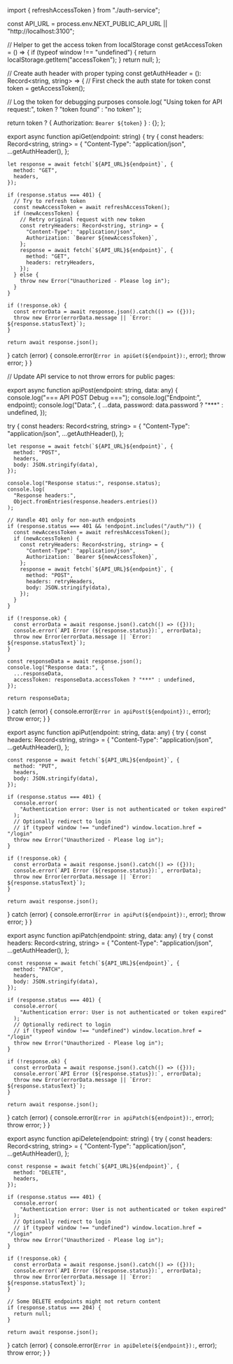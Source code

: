 import { refreshAccessToken } from "./auth-service";

const API_URL = process.env.NEXT_PUBLIC_API_URL || "http://localhost:3100";

// Helper to get the access token from localStorage
const getAccessToken = () => {
  if (typeof window !== "undefined") {
    return localStorage.getItem("accessToken");
  }
  return null;
};

// Create auth header with proper typing
const getAuthHeader = (): Record<string, string> => {
  // First check the auth state for token
  const token = getAccessToken();

  // Log the token for debugging purposes
  console.log(
    "Using token for API request:",
    token ? "token found" : "no token"
  );

  return token ? { Authorization: `Bearer ${token}` } : {};
};

export async function apiGet(endpoint: string) {
  try {
    const headers: Record<string, string> = {
      "Content-Type": "application/json",
      ...getAuthHeader(),
    };

    let response = await fetch(`${API_URL}${endpoint}`, {
      method: "GET",
      headers,
    });

    if (response.status === 401) {
      // Try to refresh token
      const newAccessToken = await refreshAccessToken();
      if (newAccessToken) {
        // Retry original request with new token
        const retryHeaders: Record<string, string> = {
          "Content-Type": "application/json",
          Authorization: `Bearer ${newAccessToken}`,
        };
        response = await fetch(`${API_URL}${endpoint}`, {
          method: "GET",
          headers: retryHeaders,
        });
      } else {
        throw new Error("Unauthorized - Please log in");
      }
    }

    if (!response.ok) {
      const errorData = await response.json().catch(() => ({}));
      throw new Error(errorData.message || `Error: ${response.statusText}`);
    }

    return await response.json();
  } catch (error) {
    console.error(`Error in apiGet(${endpoint}):`, error);
    throw error;
  }
}

// Update  API service to not throw errors for public pages:

export async function apiPost(endpoint: string, data: any) {
  console.log("=== API POST Debug ===");
  console.log("Endpoint:", endpoint);
  console.log("Data:", {
    ...data,
    password: data.password ? "***" : undefined,
  });

  try {
    const headers: Record<string, string> = {
      "Content-Type": "application/json",
      ...getAuthHeader(),
    };

    let response = await fetch(`${API_URL}${endpoint}`, {
      method: "POST",
      headers,
      body: JSON.stringify(data),
    });

    console.log("Response status:", response.status);
    console.log(
      "Response headers:",
      Object.fromEntries(response.headers.entries())
    );

    // Handle 401 only for non-auth endpoints
    if (response.status === 401 && !endpoint.includes("/auth/")) {
      const newAccessToken = await refreshAccessToken();
      if (newAccessToken) {
        const retryHeaders: Record<string, string> = {
          "Content-Type": "application/json",
          Authorization: `Bearer ${newAccessToken}`,
        };
        response = await fetch(`${API_URL}${endpoint}`, {
          method: "POST",
          headers: retryHeaders,
          body: JSON.stringify(data),
        });
      }
    }

    if (!response.ok) {
      const errorData = await response.json().catch(() => ({}));
      console.error(`API Error (${response.status}):`, errorData);
      throw new Error(errorData.message || `Error: ${response.statusText}`);
    }

    const responseData = await response.json();
    console.log("Response data:", {
      ...responseData,
      accessToken: responseData.accessToken ? "***" : undefined,
    });

    return responseData;
  } catch (error) {
    console.error(`Error in apiPost(${endpoint}):`, error);
    throw error;
  }
}

export async function apiPut(endpoint: string, data: any) {
  try {
    const headers: Record<string, string> = {
      "Content-Type": "application/json",
      ...getAuthHeader(),
    };

    const response = await fetch(`${API_URL}${endpoint}`, {
      method: "PUT",
      headers,
      body: JSON.stringify(data),
    });

    if (response.status === 401) {
      console.error(
        "Authentication error: User is not authenticated or token expired"
      );
      // Optionally redirect to login
      // if (typeof window !== "undefined") window.location.href = "/login"
      throw new Error("Unauthorized - Please log in");
    }

    if (!response.ok) {
      const errorData = await response.json().catch(() => ({}));
      console.error(`API Error (${response.status}):`, errorData);
      throw new Error(errorData.message || `Error: ${response.statusText}`);
    }

    return await response.json();
  } catch (error) {
    console.error(`Error in apiPut(${endpoint}):`, error);
    throw error;
  }
}

export async function apiPatch(endpoint: string, data: any) {
  try {
    const headers: Record<string, string> = {
      "Content-Type": "application/json",
      ...getAuthHeader(),
    };

    const response = await fetch(`${API_URL}${endpoint}`, {
      method: "PATCH",
      headers,
      body: JSON.stringify(data),
    });

    if (response.status === 401) {
      console.error(
        "Authentication error: User is not authenticated or token expired"
      );
      // Optionally redirect to login
      // if (typeof window !== "undefined") window.location.href = "/login"
      throw new Error("Unauthorized - Please log in");
    }

    if (!response.ok) {
      const errorData = await response.json().catch(() => ({}));
      console.error(`API Error (${response.status}):`, errorData);
      throw new Error(errorData.message || `Error: ${response.statusText}`);
    }

    return await response.json();
  } catch (error) {
    console.error(`Error in apiPatch(${endpoint}):`, error);
    throw error;
  }
}

export async function apiDelete(endpoint: string) {
  try {
    const headers: Record<string, string> = {
      "Content-Type": "application/json",
      ...getAuthHeader(),
    };

    const response = await fetch(`${API_URL}${endpoint}`, {
      method: "DELETE",
      headers,
    });

    if (response.status === 401) {
      console.error(
        "Authentication error: User is not authenticated or token expired"
      );
      // Optionally redirect to login
      // if (typeof window !== "undefined") window.location.href = "/login"
      throw new Error("Unauthorized - Please log in");
    }

    if (!response.ok) {
      const errorData = await response.json().catch(() => ({}));
      console.error(`API Error (${response.status}):`, errorData);
      throw new Error(errorData.message || `Error: ${response.statusText}`);
    }

    // Some DELETE endpoints might not return content
    if (response.status === 204) {
      return null;
    }

    return await response.json();
  } catch (error) {
    console.error(`Error in apiDelete(${endpoint}):`, error);
    throw error;
  }
}
